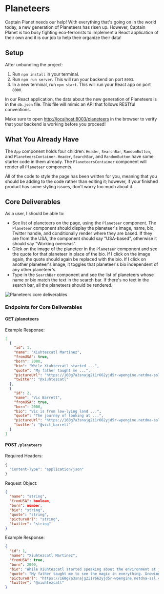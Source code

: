 # Planeteers

Captain Planet needs our help! With everything that's going on in the world
today, a new generation of Planeteers has risen up. However, Captain Planet is
too busy fighting eco-terrorists to implement a React application of their own
and it is our job to help their organize their data!

## Setup

After unbundling the project:

1. Run `npm install` in your terminal.
2. Run `npm run server`. This will run your backend on port `8003`.
3. In a new terminal, run `npm start`. This will run your React app on port `8000`.

In our React application, the data about the new generation of Planeteers is in
the `db.json` file. This file will mimic an API that follows RESTful
conventions.

Make sure to open
[http://localhost:8003/planeteers](http://localhost:8003/planeteers) in the
browser to verify that your backend is working before you proceed!

## What You Already Have

The `App` component holds four children: `Header`, `SearchBar`, `RandomButton`,
and `PlaneteersContainer`. `Header`, `SearchBar`, and `RandomButton` have some
starter code in them already. The `PlaneteersContainer` component will render
all `Planeteer` components.

All of the code to style the page has been written for you, meaning that you
should be adding to the code rather than editing it; however, if your finished
product has some styling issues, don't worry too much about it.

## Core Deliverables

As a user, I should be able to:

- See list of planeteers on the page, using the `Planeteer` component. The
  `Planeteer` component should display the planeteer's image, name, bio, Twitter
  handle, and conditionally render where they are based. If they are from the
  USA, the component should say "USA-based", otherwise it should say "Working
  overseas".
- Click on the image of the planeteer in the `Planeteer` component and see the
  quote for that planeteer in place of the bio. If I click on the image again,
  the quote should again be replaced with the bio. If I click on another
  planeteer's image, it toggles that planeteer's bio independent of any other
  planeteer's.
- Type in the `SearchBar` component and see the list of planeteers whose name or
  bio match the text in the search bar. If there's no text in the search bar,
  all the planeteers should be rendered.

![Planeteers core deliverables](demos/planeteers-core-deliverables.gif)

### Endpoints for Core Deliverables

#### GET /planeteers

Example Response:

```json
[
  {
    "id": 1,
    "name": "Xiuhtezcatl Martinez",
    "fromUSA": true,
    "born": 2000,
    "bio": "While Xiuhtezcatl started ...",
    "quote": "My father taught me ...",
    "pictureUrl": "https://160g7a3snajg2i1r662yjd5r-wpengine.netdna-ssl.com/wp-content/uploads/2019/12/XMartinez.gif",
    "twitter": "@xiuhtezcatl"
  },
  {
    "id": 2,
    "name": "Vic Barrett",
    "fromUSA": true,
    "born": 2000,
    "bio": "Vic is from low-lying land ...",
    "quote": "The journey of looking at ...",
    "pictureUrl": "https://160g7a3snajg2i1r662yjd5r-wpengine.netdna-ssl.com/wp-content/uploads/2019/12/vic.jpg",
    "twitter": "@vict_barrett"
  }
]
```

#### POST `/planeteers`

Required Headers:

```js
{
  "Content-Type": "application/json"
}
```

Request Object:

```json
{
  "name": "string",
  "fromUSA": boolean,
  "born": number,
  "bio": "string",
  "quote": "string",
  "pictureUrl": "string",
  "twitter": "string"
}
```

Example Response:

```json
{
  "id": 1,
  "name": "Xiuhtezcatl Martinez",
  "fromUSA": true,
  "born": 2000,
  "bio": "While Xiuhtezcatl started speaking about the environment at just age 6, he is now a 19-year-old indigenous activist, musician, and the youth director of Earth Guardians, an organization that trains youth across the world to use civic engagement and the arts to help solve environmental issues. As a hip-hop artist, Xiuhtezcatl also often uses music to convey powerful environmental messages. He is also not afraid to confront the government head-on, as he was one of the 21 plaintiffs that sued the federal government for their lack of action on climate change.",
  "quote": "My father taught me to see the magic in everything. Growing up, magic was in the sunrise and the rainfall. In every expression of life, no matter how small. I think that that was one of the most valuable wisdom that shaped who I was as a young boy. It gave me the perspective to see what was behind the dysfunction of our society, of our broken world, our dying ecosystems and corrupt leaders.",
  "pictureUrl": "https://160g7a3snajg2i1r662yjd5r-wpengine.netdna-ssl.com/wp-content/uploads/2019/12/XMartinez.gif",
  "twitter": "@xiuhtezcatl"
}
```
